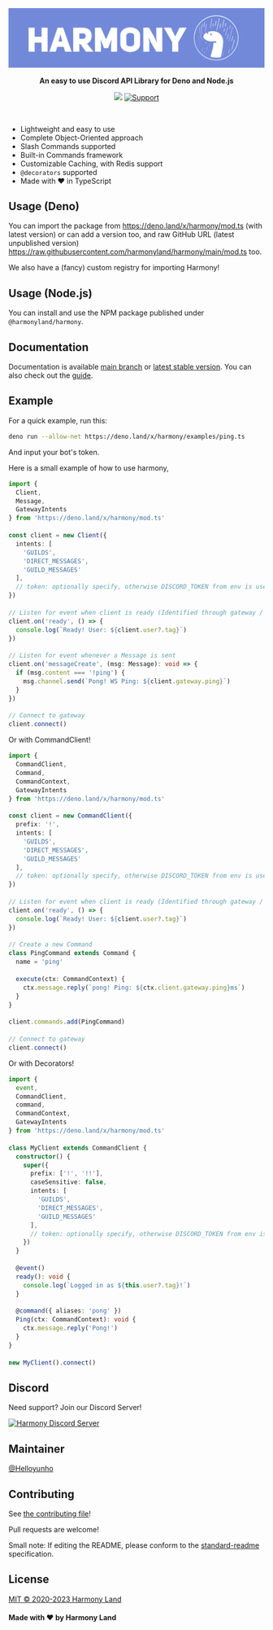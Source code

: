 ![banner](./assets/banner.png)

<p align=center><b>An easy to use Discord API Library for Deno and Node.js</b></p>
<p align=center>
<img src="https://img.shields.io/badge/standard--readme-OK-green.svg?style=for-the-badge"/>
<a href=https://discord.gg/harmony>
  <img src="https://img.shields.io/discord/783319033205751809.svg?label=Discord&logo=Discord&colorB=7289da&style=for-the-badge" alt="Support">
 </a>
</p>
<br>

- Lightweight and easy to use
- Complete Object-Oriented approach
- Slash Commands supported
- Built-in Commands framework
- Customizable Caching, with Redis support
- `@decorators` supported
- Made with ❤️ in TypeScript

## Usage (Deno)

You can import the package from https://deno.land/x/harmony/mod.ts (with latest version) or can add a version too, and raw GitHub URL (latest unpublished version) https://raw.githubusercontent.com/harmonyland/harmony/main/mod.ts too.

We also have a (fancy) custom registry for importing Harmony!

## Usage (Node.js)

You can install and use the NPM package published under `@harmonyland/harmony`.

## Documentation

Documentation is available [main branch](https://doc.deno.land/https/raw.githubusercontent.com/harmonyland/harmony/main/mod.ts) or [latest stable version](https://doc.deno.land/https/deno.land/x/harmony/mod.ts). You can also check out the [guide](https://harmony.mod.land).

## Example

For a quick example, run this:

```bash
deno run --allow-net https://deno.land/x/harmony/examples/ping.ts
```

And input your bot's token.

Here is a small example of how to use harmony,

```ts
import {
  Client,
  Message,
  GatewayIntents
} from 'https://deno.land/x/harmony/mod.ts'

const client = new Client({
  intents: [
    'GUILDS',
    'DIRECT_MESSAGES',
    'GUILD_MESSAGES'
  ],
  // token: optionally specify, otherwise DISCORD_TOKEN from env is used
})

// Listen for event when client is ready (Identified through gateway / Resumed)
client.on('ready', () => {
  console.log(`Ready! User: ${client.user?.tag}`)
})

// Listen for event whenever a Message is sent
client.on('messageCreate', (msg: Message): void => {
  if (msg.content === '!ping') {
    msg.channel.send(`Pong! WS Ping: ${client.gateway.ping}`)
  }
})

// Connect to gateway
client.connect()
```

Or with CommandClient!

```ts
import {
  CommandClient,
  Command,
  CommandContext,
  GatewayIntents
} from 'https://deno.land/x/harmony/mod.ts'

const client = new CommandClient({
  prefix: '!',
  intents: [
    'GUILDS',
    'DIRECT_MESSAGES',
    'GUILD_MESSAGES'
  ],
  // token: optionally specify, otherwise DISCORD_TOKEN from env is used
})

// Listen for event when client is ready (Identified through gateway / Resumed)
client.on('ready', () => {
  console.log(`Ready! User: ${client.user?.tag}`)
})

// Create a new Command
class PingCommand extends Command {
  name = 'ping'

  execute(ctx: CommandContext) {
    ctx.message.reply(`pong! Ping: ${ctx.client.gateway.ping}ms`)
  }
}

client.commands.add(PingCommand)

// Connect to gateway
client.connect()
```

Or with Decorators!

```ts
import {
  event,
  CommandClient,
  command,
  CommandContext,
  GatewayIntents
} from 'https://deno.land/x/harmony/mod.ts'

class MyClient extends CommandClient {
  constructor() {
    super({
      prefix: ['!', '!!'],
      caseSensitive: false,
      intents: [
        'GUILDS',
        'DIRECT_MESSAGES',
        'GUILD_MESSAGES'
      ],
      // token: optionally specify, otherwise DISCORD_TOKEN from env is used
    })
  }

  @event()
  ready(): void {
    console.log(`Logged in as ${this.user?.tag}!`)
  }

  @command({ aliases: 'pong' })
  Ping(ctx: CommandContext): void {
    ctx.message.reply('Pong!')
  }
}

new MyClient().connect()
```

## Discord

Need support? Join our Discord Server!

[![Harmony Discord Server](https://discord.com/api/guilds/783319033205751809/widget.png?style=banner1)](https://discord.gg/harmony)

## Maintainer

[@Helloyunho](https://github.com/Helloyunho)

## Contributing

See [the contributing file](CONTRIBUTING.md)!

Pull requests are welcome!

Small note: If editing the README, please conform to the [standard-readme](https://github.com/RichardLitt/standard-readme) specification.

## License

[MIT © 2020-2023 Harmony Land](LICENSE)

#### Made with ❤ by Harmony Land

